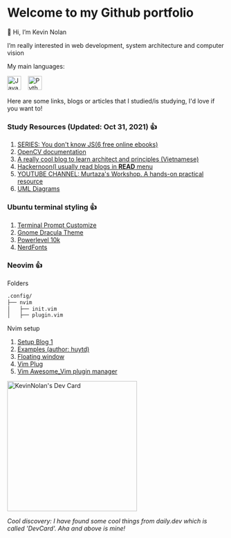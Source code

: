 # Welcome to my Github portfolio
👋 Hi, I’m Kevin Nolan

I’m really interested in web development, system architecture and computer vision

My main languages:

<img src="https://upload.wikimedia.org/wikipedia/commons/6/6a/JavaScript-logo.png" alt="Javascript" width="32"/> 	&nbsp; 	&nbsp;<img src="https://cdn.picpng.com/logo/language-logo-python-44976.png" alt="Python" width="32"/>

Here are some links, blogs or articles that I studied/is studying, I'd love if you want to!

### Study Resources (Updated: Oct 31, 2021) :+1:

1. [SERIES: You don't know JS(6 free online ebooks)](https://github.com/getify/You-Dont-Know-JS/blob/1st-ed/README.md)
2. [OpenCV documentation](https://docs.opencv.org/3.4.15/d6/d00/tutorial_py_root.html)
3. [A really cool blog to learn architect and principles (Vietnamese)](https://edwardthienhoang.wordpress.com)
4. [Hackernoon(I usually read blogs in **READ** menu](https://hackernoon.com)
5. [YOUTUBE CHANNEL: Murtaza's Workshop. A hands-on practical resource](https://www.youtube.com/c/MurtazasWorkshopRoboticsandAI)
6. [UML Diagrams](https://sourcemaking.com/uml)

<!---
anacondaf/anacondaf is a ✨ special ✨ repository because its `README.md` (this file) appears on your GitHub profile.
You can click the Preview link to take a look at your changes.
--->

### Ubuntu terminal styling :+1:

1. [Terminal Prompt Customize](https://www.youtube.com/watch?v=LXgXV7YmSiU)
2. [Gnome Dracula Theme](https://draculatheme.com/gnome-terminal)
3. [Powerlevel 10k](https://github.com/romkatv/powerlevel10k)
4. [NerdFonts](https://github.com/ryanoasis/nerd-fonts)


### Neovim :+1:

Folders

```bash
.config/
├── nvim
│   ├── init.vim
│   ├── plugin.vim

```

Nvim setup

1. [Setup Blog 1](https://thefullsnack.com/posts/vim-setup-2019.html)
2. [Examples (author: huytd)](https://github.com/huytd/vim-config)
3. [Floating window](https://thefullsnack.com/posts/vim-play-with-floating.html)
4. [Vim Plug](https://github.com/junegunn/vim-plug)
5. [Vim Awesome_Vim plugin manager](https://vimawesome.com/)



<a href="https://app.daily.dev/KevinNolan"><img src="https://api.daily.dev/devcards/838048ad92ac44f9924d5c40d46650a0.png?r=lvr" width="300" alt="KevinNolan's Dev Card"/></a>

_Cool discovery: I have found some cool things from daily.dev which is called 'DevCard'. Aha and above is mine!_
